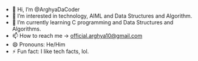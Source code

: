 - 👋 Hi, I’m @ArghyaDaCoder
- 👀 I’m interested in technology, AIML and Data Structures and Algorithm.
- 🌱 I’m currently learning C programming and Data Structures and Algorithms.
- 📫 How to reach me -> official.arghya10@gmail.com
- 😄 Pronouns: He/Him
- ⚡ Fun fact: I like tech facts, lol.

<!---
ArghyaDaCoder/ArghyaDaCoder is a ✨ special ✨ repository because its `README.md` (this file) appears on your GitHub profile.
You can click the Preview link to take a look at your changes.
--->
